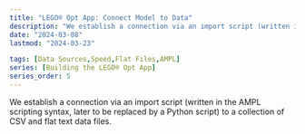 ```yaml
---
title: "LEGO® Opt App: Connect Model to Data"
description: "We establish a connection via an import script (written in the AMPL scripting syntax and later to be replaced with a Python script) to a collection of CSV and flat text data files."
date: "2024-03-08"
lastmod: "2024-03-23"

tags: [Data Sources,Speed,Flat Files,AMPL]
series: [Building the LEGO® Opt App]
series_order: 5
---
```


We establish a connection via an import script (written in the AMPL scripting syntax, later to be replaced by a Python script) to a collection of CSV and flat text data files.